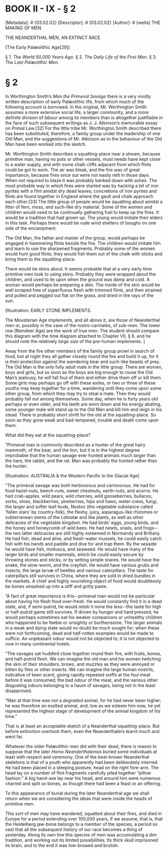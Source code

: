 # BOOK II - IX - § 2
[Metadata]: # {03.02.02}
[Descriptor]: # {03.02.02}
[Author]: # {wells}
THE MAKING OF MEN

THE NEANDERTHAL MEN, AN EXTINCT RACE

(The Early Palæolithic Age[29])

§ 1. _The World 50,000 Years Ago._ § 2. _The Daily Life of the      First
Men._ § 3. _The Last Palæolithic Men._

# § 2
In Worthington Smith’s _Man the Primeval Savage_ there is a very vividly
written description of early Palæolithic life, from which much of the following
account is borrowed. In the original, Mr. Worthington Smith assumes a more
extensive social life, a larger community, and a more definite division of
labour among its members than is altogether justifiable in the face of such
subsequent writings as J. J. Atkinson’s memorable essay on Primal Law.[32] For
the little tribe Mr. Worthington Smith described there has been substituted,
therefore, a family group under the leadership of one Old Man, and the
suggestions of Mr. Atkinson as to the behaviour of the Old Man have been worked
into the sketch.

Mr. Worthington Smith describes a squatting-place near a stream, because
primitive man, having no pots or other vessels, must needs have kept close to a
water supply, and with some chalk cliffs adjacent from which flints could be
got to work. The air was bleak, and the fire was of great importance, because
fires once out were not easily relit in those days. When not required to blaze
it was probably banked down with ashes. The most probable way in which fires
were started was by hacking a bit of iron pyrites with a flint amidst dry dead
leaves; concretions of iron pyrites and flints are found together in England
where the gault and chalk approach each other.[33] The little group of people
would be squatting about amidst a litter of fern, moss, and such-like dry
material. Some of the women and children would need to be continually gathering
fuel to keep up the fires. It would be a tradition that had grown up. The young
would imitate their elders in this task. Perhaps there would be rude wind
shelters of boughs on one side of the encampment.

The Old Man, the father and master of the group, would perhaps be engaged in
hammering flints beside the fire. The children would imitate him and learn to
use the sharpened fragments. Probably some of the women would hunt good flints;
they would fish them out of the chalk with sticks and bring them to the
squatting-place.

There would be skins about. It seems probable that at a very early time
primitive men took to using skins. Probably they were wrapped about the
children, and used to lie upon when the ground was damp and cold. A woman would
perhaps be preparing a skin. The inside of the skin would be well scraped free
of superfluous flesh with trimmed flints, and then strained and pulled and
pegged out flat on the grass, and dried in the rays of the sun.

[Illustration: EARLY STONE IMPLEMENTS.

The Mousterian Age implements, and all above it, are those of
Neanderthal men or, possibly in the case of the rostro-carinates,      of
sub-men. The lower row (Reindeer Age) are the work of true men.      The
student should compare this diagram with the time diagram      attached to
Chapter VII, § 6, and he should note the relatively      _large size_ of the
pre-human implements. ]

Away from the fire other members of the family group prowl in search of food,
but at night they all gather closely round the fire and build it up, for it is
their protection against the wandering bear and such-like beasts of prey. The
Old Man is the only fully adult male in the little group. There are women, boys
and girls, but so soon as the boys are big enough to rouse the Old Man’s
jealousy, he will fall foul of them and either drive them off or kill them.
Some girls may perhaps go off with these exiles, or two or three of these
youths may keep together for a time, wandering until they come upon some other
group, from which they may try to steal a mate. Then they would probably fall
out among themselves. Some day, when he is forty years old perhaps or even
older, and his teeth are worn down and his energy abating, some younger male
will stand up to the Old Man and kill him and reign in his stead. There is
probably short shrift for the old at the squatting-place. So soon as they grow
weak and bad-tempered, trouble and death come upon them.

What did they eat at the squatting-place?

“Primeval man is commonly described as a hunter of the great hairy mammoth, of
the bear, and the lion, but it is in the highest degree improbable that the
human savage ever hunted animals much larger than the hare, the rabbit, and the
rat. Man was probably the hunted rather than the hunter.

[Illustration: AUSTRALIA & the Western Pacific in the Glacial Age]

“The primeval savage was both herbivorous and carnivorous. He had for food
hazel-nuts, beech-nuts, sweet chestnuts, earth-nuts, and acorns. He had
crab-apples, wild pears, wild cherries, wild gooseberries, bullaces, sorbs,
sloes, blackberries, yewberries, hips and haws, water-cress, fungi, the larger
and softer leaf-buds, Nostoc (the vegetable substance called ‘fallen stars’ by
country-folk), the fleshy, juicy, asparagus-like rhizomes or subterranean stems
of the _Labiatæ_ and like plants, as well as other delicacies of the vegetable
kingdom. He had birds’ eggs, young birds, and the honey and honeycomb of wild
bees. He had newts, snails, and frogs--the two latter delicacies are still
highly esteemed in Normandy and Brittany. He had fish, dead and alive, and
fresh-water mussels; he could easily catch fish with his hands and paddle and
dive for and trap them. By the seaside he would have fish, mollusca, and
seaweed. He would have many of the larger birds and smaller mammals, which he
could easily secure by throwing stones and sticks, or by setting simple snares.
He would have the snake, the slow-worm, and the crayfish. He would have various
grubs and insects, the large larvæ of beetles and various caterpillars. The
taste for caterpillars still survives in China, where they are sold in dried
bundles in the markets. A chief and highly nourishing object of food would
doubtlessly be bones smashed up into a stiff and gritty paste.

“A fact of great importance is this--primeval man would not be particular about
having his flesh food over-fresh. He would constantly find it in a dead state,
and, if semi-putrid, he would relish it none the less--the taste for high or
half-putrid game still survives. If driven by hunger and hard pressed, he would
perhaps sometimes eat his weaker companions or unhealthy children who happened
to be feeble or unsightly or burthensome. The larger animals in a weak and
dying state would no doubt be much sought for; when these were not forthcoming,
dead and half-rotten examples would be made to suffice. An unpleasant odour
would not be objected to; it is not objected to now in many continental hotels.

“The savages sat huddled close together round their fire, with fruits, bones,
and half-putrid flesh. We can imagine the old man and his women twitching the
skin of their shoulders, brows, and muzzles as they were annoyed or bitten by
flies or other insects. We can imagine the large human nostrils, indicative of
keen scent, giving rapidly repeated sniffs at the foul meat before it was
consumed; the bad odour of the meat, and the various other disgusting odours
belonging to a haunt of savages, being not in the least disapproved.

“Man at that time was not a _degraded_ animal, for he had never been higher; he
was therefore an exalted animal, and, low as we esteem him now, he yet
represented the highest stage of development of the animal kingdom of his
time.”

That is at least an acceptable sketch of a Neanderthal squatting-place. But
before extinction overtook them, even the Neanderthalers learnt much and went
far.

Whatever the older Palæolithic men did with their dead, there is reason to
suppose that the later _Homo Neanderthalensis_ buried some individuals at least
with respect and ceremony. One of the best-known Neanderthal skeletons is that
of a youth who apparently had been deliberately interred. He had been placed in
a sleeping posture, head on the right fore-arm. The head lay on a number of
flint fragments carefully piled together “pillow fashion.” A big hand-axe lay
near his head, and around him were numerous charred and split ox bones, as
though there had been a feast or an offering.

To this appearance of burial during the later Neanderthal age we shall return
when we are considering the ideas that were inside the heads of primitive men.

This sort of men may have wandered, squatted about their fires, and died in
Europe for a period extending over 100,000 years, if we assume, that is, that
the Heidelberg jaw-bone belongs to a member of the species, a period so vast
that all the subsequent history of our race becomes a thing of yesterday. Along
its own line this species of men was accumulating a dim tradition, and working
out its limited possibilities. Its thick skull imprisoned its brain, and to the
end it was low-browed and brutish.

